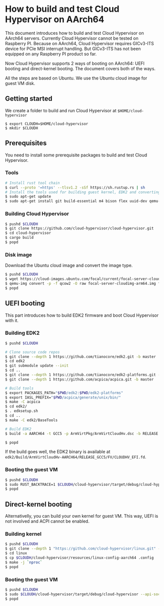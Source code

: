 # How to build and test Cloud Hypervisor on AArch64

This document introduces how to build and test Cloud Hypervisor on AArch64 servers. Currently Cloud Hypervisor cannot be tested on Raspberry PI. Because on AArch64, Cloud Hypervisor requires GICv3-ITS device for PCIe MSI interrupt handling. But GICv3-ITS has not been equipped on any Raspberry PI product so far.

Now Cloud Hypervisor supports 2 ways of booting on AArch64: UEFI booting and direct-kernel booting. The document covers both of the ways.

All the steps are based on Ubuntu. We use the Ubuntu cloud image for guest VM disk.

## Getting started

We create a folder to build and run Cloud Hypervisor at `$HOME/cloud-hypervisor`

```shell
$ export CLOUDH=$HOME/cloud-hypervisor
$ mkdir $CLOUDH
```

## Prerequisites

You need to install some prerequisite packages to build and test Cloud Hypervisor.

### Tools

```bash
# Install rust tool chain
$ curl --proto '=https' --tlsv1.2 -sSf https://sh.rustup.rs | sh
# Install the tools used for building guest kernel, EDK2 and converting guest disk
$ sudo apt-get update
$ sudo apt-get install git build-essential m4 bison flex uuid-dev qemu-utils
```

### Building Cloud Hypervisor

```bash
$ pushd $CLOUDH
$ git clone https://github.com/cloud-hypervisor/cloud-hypervisor.git
$ cd cloud-hypervisor
$ cargo build
$ popd
```

### Disk image

Download the Ubuntu cloud image and convert the image type.

```bash
$ pushd $CLOUDH
$ wget https://cloud-images.ubuntu.com/focal/current/focal-server-cloudimg-arm64.img
$ qemu-img convert -p -f qcow2 -O raw focal-server-cloudimg-arm64.img focal-server-cloudimg-arm64.raw
$ popd
```

## UEFI booting

This part introduces how to build EDK2 firmware and boot Cloud Hypervisor with it.

### Building EDK2

```bash
$ pushd $CLOUDH

# Clone source code repos
$ git clone --depth 1 https://github.com/tianocore/edk2.git -b master
$ cd edk2
$ git submodule update --init
$ cd ..
$ git clone --depth 1 https://github.com/tianocore/edk2-platforms.git -b master
$ git clone --depth 1 https://github.com/acpica/acpica.git -b master

# Build tools
$ export PACKAGES_PATH="$PWD/edk2:$PWD/edk2-platforms"
$ export IASL_PREFIX="$PWD/acpica/generate/unix/bin/"
$ make -C acpica
$ cd edk2/
$ . edksetup.sh
$ cd ..
$ make -C edk2/BaseTools

# Build EDK2
$ build -a AARCH64 -t GCC5 -p ArmVirtPkg/ArmVirtCloudHv.dsc -b RELEASE

$ popd
```

If the build goes well, the EDK2 binary is available at `edk2/Build/ArmVirtCloudHv-AARCH64/RELEASE_GCC5/FV/CLOUDHV_EFI.fd`.

### Booting the guest VM

```bash
$ pushd $CLOUDH
$ sudo RUST_BACKTRACE=1 $CLOUDH/cloud-hypervisor/target/debug/cloud-hypervisor --api-socket /tmp/cloud-hypervisor.sock --kernel $CLOUDH/edk2/Build/ArmVirtCloudHv-AARCH64/RELEASE_GCC5/FV/CLOUDHV_EFI.fd --disk path=$CLOUDH/focal-server-cloudimg-arm64.raw --cpus boot=4 --memory size=4096M --serial tty --console off --log-file log.log -vvv --net tap=,mac=12:34:56:78:90:01,ip=192.168.1.1,mask=255.255.255.0
$ popd
```

## Direct-kernel booting

Alternativelly, you can build your own kernel for guest VM. This way, UEFI is not involved and ACPI cannot be enabled.

### Building kernel

```bash
$ pushd $CLOUDH
$ git clone --depth 1 "https://github.com/cloud-hypervisor/linux.git" -b ch-5.12
$ cd linux
$ cp $CLOUDH/cloud-hypervisor/resources/linux-config-aarch64 .config
$ make -j `nproc`
$ popd
```

### Booting the guest VM

```bash
$ pushd $CLOUDH
$ sudo $CLOUDH/cloud-hypervisor/target/debug/cloud-hypervisor --api-socket /tmp/cloud-hypervisor.sock --kernel $CLOUDH/linux/arch/arm64/boot/Image --disk path=focal-server-cloudimg-arm64.raw --cmdline "keep_bootcon console=ttyAMA0 reboot=k panic=1 root=/dev/vda1 rw" --cpus boot=4 --memory size=4096M --serial tty --console off --log-file log.log -vvv --net "tap=,mac=,ip=,mask="
$ popd
```
